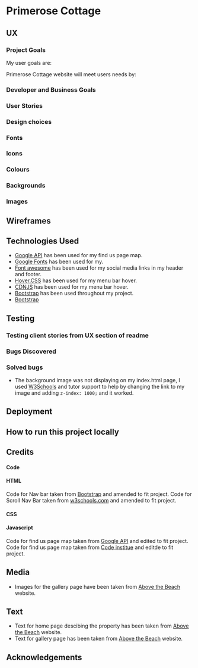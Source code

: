 # Primerose Cottage

## UX

### Project Goals

My user goals are:


Primerose Cottage website will meet users needs by:


### Developer and Business Goals


### User Stories 

### Design choices 


### Fonts


### Icons


### Colours

### Backgrounds 


### Images 


## Wireframes 


## Technologies Used 

* [Google API](https://developers.google.com/maps/documentation/javascript/examples/marker-clustering#maps_marker_clustering-javascript) has been used for my find us page map.
* [Google Fonts](https://https://fonts.google.com/) has been used for my.
* [Font awesome](https://fontawesome.com/) has been used for my social media links in my header and footer.
* [Hover.CSS](https://ianlunn.github.io/Hover/) has been used for my menu bar hover.
* [CDNJS](https://cdnjs.com/libraries?q=hover) has been used for my menu bar hover.
* [Bootstrap](https://getbootstrap.com/docs/5.0/layout/grid/) has been used throughout my project.
* [Bootstrap](https://getbootstrap.com/docs/4.2/getting-started/introduction/#js)

## Testing

### Testing client stories from UX section of readme

### Bugs Discovered 



### Solved bugs
* The background image was not displaying on my index.html page, I used [W3Schools](https://www.w3schools.com/cssref/pr_pos_z-index.asp) and tutor support to help by changing the link to my image and adding `z-index: 1000;` and it worked. 

## Deployment


## How to run this project locally


## Credits

#### Code


#### HTML
Code for Nav bar taken from [Bootstrap](https://getbootstrap.com/docs/4.1/components/navbar/) and amended to fit project.
Code for Scroll Nav Bar taken from [w3schools.com](https://www.w3schools.com/howto/howto_js_navbar_sticky.asp) and amended to fit project.

#### CSS


#### Javascript
Code for find us page map taken from [Google API](https://developers.google.com/maps/documentation/javascript/examples/marker-clustering#maps_marker_clustering-javascript) and edited to fit project.
Code for find us page map taken from [Code institue](https://github.com/Code-Institute-Solutions/InteractiveFrontendDevelopment-Resume/tree/master/01-GoogleMaps/04-rendering_the_map) and editde to fit project.

## Media
* Images for the gallery page have been taken from [Above the Beach](https://www.abovebeachcottages.co.uk/cottage/prmros-primrose-cottage) website.

## Text 
* Text for home page descibing the property has been taken from [Above the Beach](https://www.abovebeachcottages.co.uk/cottage/prmros-primrose-cottage) website.
* Text for gallery page has been taken from [Above the Beach](https://www.abovebeachcottages.co.uk/cottage/prmros-primrose-cottage) website.


## Acknowledgements